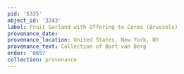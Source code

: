 ```yaml
---
pid: '5335'
object_id: '3243'
label: Fruit Garland with Offering to Ceres (Brussels)
provenance_date:
provenance_location: United States, New York, NY
provenance_text: Collection of Bart van Berg
order: '0657'
collection: provenance
---
```

